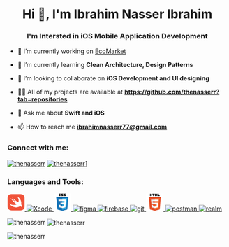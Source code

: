 <h1 align="center">Hi 👋, I'm Ibrahim Nasser Ibrahim</h1>
<h3 align="center">I'm Intersted in iOS Mobile Application Development</h3>

- 🔭 I’m currently working on [EcoMarket](https://github.com/ahmed-yamany/EcoMarket.git)

- 🌱 I’m currently learning **Clean Architecture, Design Patterns**

- 👯 I’m looking to collaborate on **iOS Development and UI designing**

- 👨‍💻 All of my projects are available at **https://github.com/thenasserr?tab=repositories**

- 💬 Ask me about **Swift and iOS**

- 📫 How to reach me **ibrahimnasserr77@gmail.com**

<h3 align="left">Connect with me:</h3>
<p align="left">
<a href="https://linkedin.com/in/thenasserr" target="blank"><img align="center" src="https://raw.githubusercontent.com/rahuldkjain/github-profile-readme-generator/master/src/images/icons/Social/linked-in-alt.svg" alt="thenasserr" height="30" width="40" /></a>
<a href="https://fb.com/thenasserr1" target="blank"><img align="center" src="https://raw.githubusercontent.com/rahuldkjain/github-profile-readme-generator/master/src/images/icons/Social/facebook.svg" alt="thenasserr1" height="30" width="40" /></a>
</p>

<h3 align="left">Languages and Tools:</h3>
<p align="left"> <a href="https://developer.apple.com/swift/" target="_blank" rel="noreferrer"> <img src="https://raw.githubusercontent.com/devicons/devicon/master/icons/swift/swift-original.svg" alt="swift" width="40" height="40"/> </a> <a href="https://developer.apple.com/xcode/" target="_blank" rel="noreferrer"> <img src="https://github.com/thenasserr/thenasserr/assets/125792463/bef551fd-7f7c-451d-a749-fb1a49d2c5a8" alt="Xcode" width="40" height="40"/> </a> <a href="https://www.w3schools.com/css/" target="_blank" rel="noreferrer"> <img src="https://raw.githubusercontent.com/devicons/devicon/master/icons/css3/css3-original-wordmark.svg" alt="css3" width="40" height="40"/> </a> <a href="https://www.figma.com/" target="_blank" rel="noreferrer"> <img src="https://www.vectorlogo.zone/logos/figma/figma-icon.svg" alt="figma" width="40" height="40"/> </a> <a href="https://firebase.google.com/" target="_blank" rel="noreferrer"> <img src="https://www.vectorlogo.zone/logos/firebase/firebase-icon.svg" alt="firebase" width="40" height="40"/> </a> <a href="https://git-scm.com/" target="_blank" rel="noreferrer"> <img src="https://www.vectorlogo.zone/logos/git-scm/git-scm-icon.svg" alt="git" width="40" height="40"/> </a> <a href="https://www.w3.org/html/" target="_blank" rel="noreferrer"> <img src="https://raw.githubusercontent.com/devicons/devicon/master/icons/html5/html5-original-wordmark.svg" alt="html5" width="40" height="40"/> </a> <a href="https://postman.com" target="_blank" rel="noreferrer"> <img src="https://www.vectorlogo.zone/logos/getpostman/getpostman-icon.svg" alt="postman" width="40" height="40"/> </a> <a href="https://realm.io/" target="_blank" rel="noreferrer"> <img src="https://raw.githubusercontent.com/bestofjs/bestofjs-webui/8665e8c267a0215f3159df28b33c365198101df5/public/logos/realm.svg" alt="realm" width="40" height="40"/> </a> </p>

<p><img align="left" src="https://github-readme-stats.vercel.app/api/top-langs?username=thenasserr&show_icons=true&locale=en&layout=compact" alt="thenasserr" /></p>

<p>&nbsp;<img align="center" src="https://github-readme-stats.vercel.app/api?username=thenasserr&show_icons=true&locale=en" alt="thenasserr" /></p>

<p align="left"> <img src="https://komarev.com/ghpvc/?username=thenasserr&label=Profile%20views&color=0e75b6&style=flat" alt="thenasserr" /> </p>
